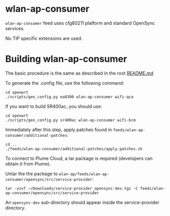 # wlan-ap-consumer

`wlan-ap-consumer` feed uses cfg80211 platform and standard OpenSync services.

No TIP specific extensions are used.


# Building wlan-ap-consumer

The basic procedure is the same as described in the root [README.md](../../README.md)

To generate the .config file, use the following command:
```
cd openwrt
./scripts/gen_config.py ea8300 wlan-ap-consumer wifi-qca
```

If you want to build SR400ac, you should use:
```
cd openwrt
./scripts/gen_config.py sr400ac wlan-ap-consumer wifi-bcm
```

Immediately after this step, apply patches found in `feeds/wlan-ap-consumer/additional-patches`:
```
cd ..
./feeds/wlan-ap-consumer/additional-patches/apply-patches.sh
```

To connect to Plume Cloud, a tar package is required (developers can obtain it from Plume).

Untar the the package to `wlan-ap/feeds/wlan-ap-consumer/opensync/src/service-provider`:
```
tar -xzvf ~/Downloads/service-provider_opensync-dev.tgz -C feeds/wlan-ap-consumer/opensync/src/service-provider
```

An `opensync-dev` sub-directory should appear inside the service-provider directory.
